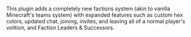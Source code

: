 This plugin adds a completely new factions system (akin to vanilla Minecraft's teams system) with expanded features such as custom hex colors, updated chat, joining, invites, and leaving all of a normal player's volition, and Faction Leaders & Successors.